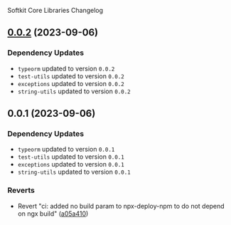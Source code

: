 Softkit Core Libraries Changelog
## [0.0.2](https://github.com/saas-buildkit/saas-buildkit-core/compare/typeorm-service-0.0.1...typeorm-service-0.0.2) (2023-09-06)

### Dependency Updates

* `typeorm` updated to version `0.0.2`
* `test-utils` updated to version `0.0.2`
* `exceptions` updated to version `0.0.2`
* `string-utils` updated to version `0.0.2`
## 0.0.1 (2023-09-06)

### Dependency Updates

* `typeorm` updated to version `0.0.1`
* `test-utils` updated to version `0.0.1`
* `exceptions` updated to version `0.0.1`
* `string-utils` updated to version `0.0.1`

### Reverts

* Revert "ci: added no build param to npx-deploy-npm to do not depend on ngx build" ([a05a410](https://github.com/saas-buildkit/saas-buildkit-core/commit/a05a41073965039dd9656840a80144dcd6b4e180))

